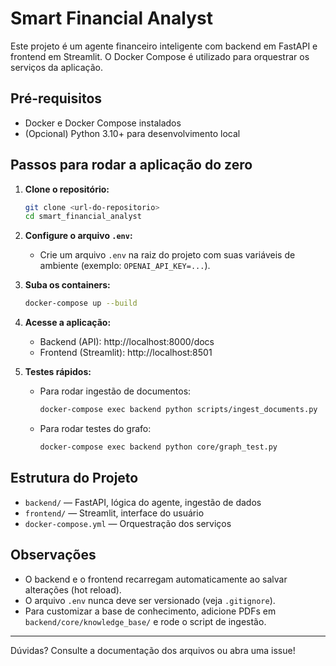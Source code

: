 # Smart Financial Analyst

Este projeto é um agente financeiro inteligente com backend em FastAPI e frontend em Streamlit. O Docker Compose é utilizado para orquestrar os serviços da aplicação.

## Pré-requisitos
- Docker e Docker Compose instalados
- (Opcional) Python 3.10+ para desenvolvimento local

## Passos para rodar a aplicação do zero

1. **Clone o repositório:**
   ```bash
   git clone <url-do-repositorio>
   cd smart_financial_analyst
   ```

2. **Configure o arquivo `.env`:**
   - Crie um arquivo `.env` na raiz do projeto com suas variáveis de ambiente (exemplo: `OPENAI_API_KEY=...`).

3. **Suba os containers:**
   ```bash
   docker-compose up --build
   ```

4. **Acesse a aplicação:**
   - Backend (API): http://localhost:8000/docs
   - Frontend (Streamlit): http://localhost:8501

5. **Testes rápidos:**
   - Para rodar ingestão de documentos:
     ```bash
     docker-compose exec backend python scripts/ingest_documents.py
     ```
   - Para rodar testes do grafo:
     ```bash
     docker-compose exec backend python core/graph_test.py
     ```

## Estrutura do Projeto
- `backend/` — FastAPI, lógica do agente, ingestão de dados
- `frontend/` — Streamlit, interface do usuário
- `docker-compose.yml` — Orquestração dos serviços

## Observações
- O backend e o frontend recarregam automaticamente ao salvar alterações (hot reload).
- O arquivo `.env` nunca deve ser versionado (veja `.gitignore`).
- Para customizar a base de conhecimento, adicione PDFs em `backend/core/knowledge_base/` e rode o script de ingestão.

---

Dúvidas? Consulte a documentação dos arquivos ou abra uma issue!
